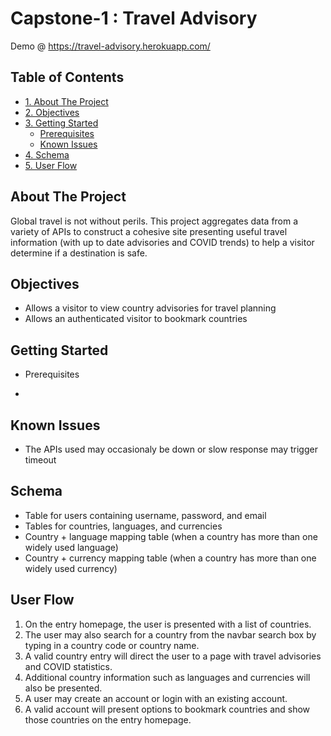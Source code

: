 # Capstone-1 : Travel Advisory

Demo @ https://travel-advisory.herokuapp.com/

## Table of Contents
- [1. About The Project](#about-the-project)
- [2. Objectives](#objectives)
- [3. Getting Started](#getting-started)
  * [Prerequisites](#prerequisites)
  * [Known Issues](#known-issues)
- [4. Schema](#schema)
- [5. User Flow](#user-flow)


## About The Project

Global travel is not without perils.  This project aggregates data from a variety of APIs to construct a cohesive site presenting useful travel information (with up to date advisories and COVID trends) to help a visitor determine if a destination is safe.

## Objectives

* Allows a visitor to view country advisories for travel planning
* Allows an authenticated visitor to bookmark countries

## Getting Started
* Prerequisites

* 

## Known Issues

* The APIs used may occasionaly be down or slow response may trigger timeout

## Schema

* Table for users containing username, password, and email
* Tables for countries, languages, and currencies
* Country + language mapping table (when a country has more than one widely used language)
* Country + currency mapping table (when a country has more than one widely used currency)

## User Flow

1. On the entry homepage, the user is presented with a list of countries.
2. The user may also search for a country from the navbar search box by typing in a country code or country name.
3. A valid country entry will direct the user to a page with travel advisories and COVID statistics.
4. Additional country information such as languages and currencies will also be presented.
5. A user may create an account or login with an existing account.
6. A valid account will present options to bookmark countries and show those countries on the entry homepage.

# 